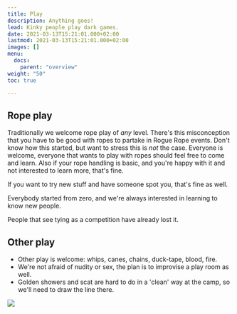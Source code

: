 ```yaml
---
title: Play
description: Anything goes!
lead: Kinky people play dark games.
date: 2021-03-13T15:21:01.000+02:00
lastmod: 2021-03-13T15:21:01.000+02:00
images: []
menu: 
  docs:
    parent: "overview"
weight: "50"
toc: true

---
```

## Rope play

Traditionally we welcome rope play of _any_ level. There's this misconception that you have to be good with ropes to partake in Rogue Rope events. Don't know how this started, but want to stress this is _not_ the case. Everyone is welcome, everyone that wants to play with ropes should feel free to come and learn. Also if your rope handling is basic, and you're happy with it and not interested to learn more, that's fine.

If you want to try new stuff and have someone spot you, that's fine as well.

Everybody started from zero, and we're always interested in learning to know new people.

People that see tying as a competition have already lost it.

## Other play

* Other play is welcome: whips, canes, chains, duck-tape, blood, fire.
* We're not afraid of nudity or sex, the plan is to improvise a play room as well.
* Golden showers and scat are hard to do in a 'clean' way at the camp, so we'll need to draw the line there.

![](/images/anything.webp)